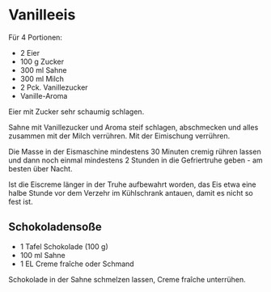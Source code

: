 Vanilleeis
==========

Für 4 Portionen:

 * 2 Eier
 * 100 g Zucker
 * 300 ml Sahne
 * 300 ml Milch
 * 2 Pck. Vanillezucker
 * Vanille-Aroma

Eier mit Zucker sehr schaumig schlagen.

Sahne mit Vanillezucker und Aroma steif schlagen, abschmecken und alles zusammen mit der Milch verrühren. Mit der Eimischung verrühren.

Die Masse in der Eismaschine mindestens 30 Minuten cremig rühren lassen und dann noch einmal mindestens 2 Stunden in die Gefriertruhe geben - am besten über Nacht.

Ist die Eiscreme länger in der Truhe aufbewahrt worden, das Eis etwa eine halbe Stunde vor dem Verzehr im Kühlschrank antauen, damit es nicht so fest ist.

Schokoladensoße
---------------

* 1 Tafel Schokolade (100 g)
* 100 ml Sahne
* 1 EL Creme fraîche oder Schmand

Schokolade in der Sahne schmelzen lassen, Creme fraîche unterrühen.
